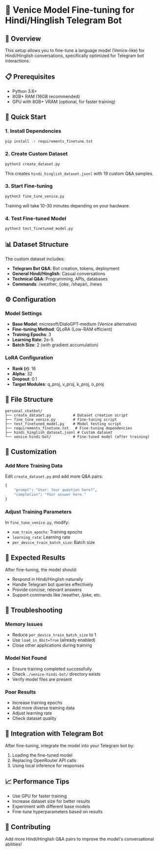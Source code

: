 # 🤖 Venice Model Fine-tuning for Hindi/Hinglish Telegram Bot

## 🎯 Overview
This setup allows you to fine-tune a language model (Venice-like) for Hindi/Hinglish conversations, specifically optimized for Telegram bot interactions.

## 📋 Prerequisites
- Python 3.8+
- 8GB+ RAM (16GB recommended)
- GPU with 8GB+ VRAM (optional, for faster training)

## 🚀 Quick Start

### 1. Install Dependencies
```bash
pip install -r requirements_finetune.txt
```

### 2. Create Custom Dataset
```bash
python3 create_dataset.py
```
This creates `hindi_hinglish_dataset.jsonl` with 19 custom Q&A samples.

### 3. Start Fine-tuning
```bash
python3 fine_tune_venice.py
```
Training will take 10-30 minutes depending on your hardware.

### 4. Test Fine-tuned Model
```bash
python3 test_finetuned_model.py
```

## 📊 Dataset Structure
The custom dataset includes:
- **Telegram Bot Q&A**: Bot creation, tokens, deployment
- **General Hindi/Hinglish**: Casual conversations
- **Technical Q&A**: Programming, APIs, databases
- **Commands**: /weather, /joke, /shayari, /news

## ⚙️ Configuration

### Model Settings
- **Base Model**: microsoft/DialoGPT-medium (Venice alternative)
- **Fine-tuning Method**: QLoRA (Low-RAM efficient)
- **Training Epochs**: 3
- **Learning Rate**: 2e-5
- **Batch Size**: 2 (with gradient accumulation)

### LoRA Configuration
- **Rank (r)**: 16
- **Alpha**: 32
- **Dropout**: 0.1
- **Target Modules**: q_proj, v_proj, k_proj, o_proj

## 📁 File Structure
```
personal_chatbot/
├── create_dataset.py          # Dataset creation script
├── fine_tune_venice.py        # Fine-tuning script
├── test_finetuned_model.py    # Model testing script
├── requirements_finetune.txt   # Fine-tuning dependencies
├── hindi_hinglish_dataset.jsonl # Custom dataset
└── venice-hindi-bot/          # Fine-tuned model (after training)
```

## 🔧 Customization

### Add More Training Data
Edit `create_dataset.py` and add more Q&A pairs:
```python
{
    "prompt": "User: Your question here?",
    "completion": "Your answer here."
}
```

### Adjust Training Parameters
In `fine_tune_venice.py`, modify:
- `num_train_epochs`: Training epochs
- `learning_rate`: Learning rate
- `per_device_train_batch_size`: Batch size

## 🎯 Expected Results
After fine-tuning, the model should:
- Respond in Hindi/Hinglish naturally
- Handle Telegram bot queries effectively
- Provide concise, relevant answers
- Support commands like /weather, /joke, etc.

## 🚨 Troubleshooting

### Memory Issues
- Reduce `per_device_train_batch_size` to 1
- Use `load_in_8bit=True` (already enabled)
- Close other applications during training

### Model Not Found
- Ensure training completed successfully
- Check `./venice-hindi-bot/` directory exists
- Verify model files are present

### Poor Results
- Increase training epochs
- Add more diverse training data
- Adjust learning rate
- Check dataset quality

## 🔄 Integration with Telegram Bot
After fine-tuning, integrate the model into your Telegram bot by:
1. Loading the fine-tuned model
2. Replacing OpenRouter API calls
3. Using local inference for responses

## 📈 Performance Tips
- Use GPU for faster training
- Increase dataset size for better results
- Experiment with different base models
- Fine-tune hyperparameters based on results

## 🤝 Contributing
Add more Hindi/Hinglish Q&A pairs to improve the model's conversational abilities! 